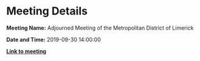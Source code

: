 # Meeting Details

**Meeting Name:** Adjourned Meeting of the Metropolitan District of Limerick

**Date and Time:** 2019-09-30 14:00:00

**<a href="https://www.limerick.ie/council/whats-on/adjourned-meeting-metropolitan-district-limerick-0" target="_blank">Link to meeting</a>**
